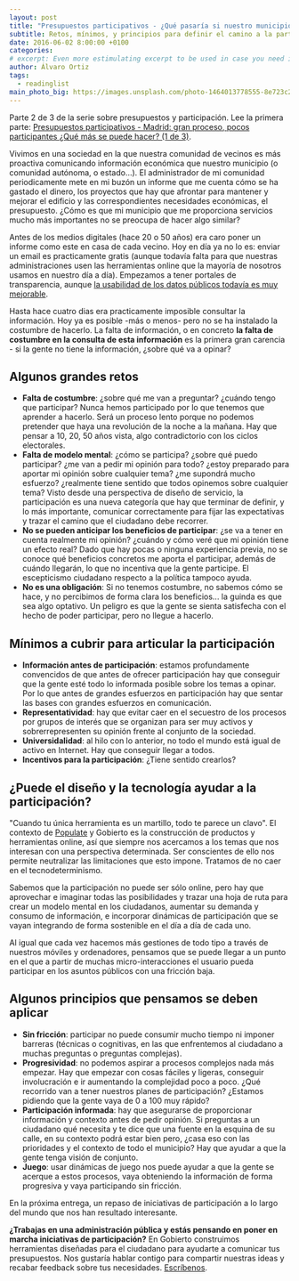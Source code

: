 ```yaml
---
layout: post
title: "Presupuestos participativos - ¿Qué pasaría si nuestro municipio fuese como nuestra comunidad de vecinos? (2 de 3)"
subtitle: Retos, mínimos, y principios para definir el camino a la participación
date: 2016-06-02 8:00:00 +0100
categories: 
# excerpt: Even more estimulating excerpt to be used in case you need it. 
author: Álvaro Ortiz
tags:
  - readinglist
main_photo_big: https://images.unsplash.com/photo-1464013778555-8e723c2f01f8?crop=entropy&fit=crop&fm=jpg&h=900&ixjsv=2.1.0&ixlib=rb-0.3.5&q=80&w=1600
---
```


Parte 2 de 3 de la serie sobre presupuestos y participación. Lee la primera parte: [Presupuestos participativos - Madrid: gran proceso, pocos participantes ¿Qué más se puede hacer? (1 de 3)](/blog/20160530-presupuestos-participativos.html).

<div class="separator"></div>

Vivimos en una sociedad en la que nuestra comunidad de vecinos es más proactiva comunicando información económica que nuestro municipio (o comunidad autónoma, o estado...). El administrador de mi comunidad periodicamente mete en mi buzón un informe que me cuenta cómo se ha gastado el dinero, los proyectos que hay que afrontar para mantener y mejorar el edificio y las correspondientes necesidades económicas, el presupuesto. ¿Cómo es que mi municipio que me proporciona servicios mucho más importantes no se preocupa de hacer algo similar?

Antes de los medios digitales (hace 20 o 50 años) era caro poner un informe como este en casa de cada vecino. Hoy en día ya no lo es: enviar un email es practicamente gratis (aunque todavía falta para que nuestras administraciones usen las herramientas online que la mayoría de nosotros usamos en nuestro día a día). Empezamos a tener portales de transparencia, aunque [la usabilidad de los datos públicos todavía es muy mejorable](/blog/20160411-la-usabilidad-de-los-datos.html). 

Hasta hace cuatro dias era practicamente imposible consultar la información. Hoy ya es posible -más o menos- pero no se ha instalado la costumbre de hacerlo. La falta de información, o en concreto **la falta de costumbre en la consulta de esta información** es la primera gran carencia - si la gente no tiene la información, ¿sobre qué va a opinar?

## Algunos grandes retos

- **Falta de costumbre**: ¿sobre qué me van a preguntar? ¿cuándo tengo que participar? Nunca hemos participado por lo que tenemos que aprender a hacerlo. Será un proceso lento porque no podemos pretender que haya una revolución de la noche a la mañana. Hay que pensar a 10, 20, 50 años vista, algo contradictorio con los ciclos  electorales. 
- **Falta de modelo mental**: ¿cómo se participa? ¿sobre qué puedo participar? ¿me van a pedir mi opinión para todo? ¿estoy preparado para aportar mi opinión sobre cualquier tema? ¿me supondrá mucho esfuerzo? ¿realmente tiene sentido que todos opinemos sobre cualquier tema? Visto desde una perspectiva de diseño de servicio, la participación es una nueva categoría que hay que terminar de definir, y lo más importante, comunicar correctamente para fijar las expectativas y trazar el camino que el ciudadano debe recorrer. 
- **No se pueden anticipar los beneficios de participar**: ¿se va a tener en cuenta realmente mi opinión? ¿cuándo y cómo veré que mi opinión tiene un efecto real? Dado que hay pocas o ninguna experiencia previa, no se conoce qué beneficios concretos me aporta el participar, además de cuándo llegarán, lo que no incentiva que la gente participe. El escepticismo ciudadano respecto a la política tampoco ayuda. 
- **No es una obligación**: Si no tenemos costumbre, no sabemos cómo se hace, y no percibimos de forma clara los beneficios... la guinda es que sea algo optativo. Un peligro es que la gente se sienta satisfecha con el hecho de poder participar, pero no llegue a hacerlo.


## Mínimos a cubrir para articular la participación

- **Información antes de participación**: estamos profundamente convencidos de que antes de ofrecer participación hay que conseguir que la gente esté todo lo informada posible sobre los temas a opinar. Por lo que antes de grandes esfuerzos en participación hay que sentar las bases con grandes esfuerzos en comunicación. 
- **Representatividad**: hay que evitar caer en el secuestro de los procesos por grupos de interés que se organizan para ser muy activos y sobrerrepresenten su opinión frente al conjunto de la sociedad. 
- **Universidalidad**: al hilo con lo anterior, no todo el mundo está igual de activo en Internet. Hay que conseguir llegar a todos.
- **Incentivos para la participación**: ¿Tiene sentido crearlos?


## ¿Puede el diseño y la tecnología ayudar a la participación? 

"Cuando tu única herramienta es un martillo, todo te parece un clavo". El contexto de [Populate](http://populate.tools) y Gobierto es la construcción de productos y herramientas online, así que siempre nos acercamos a los temas que nos interesan con una perspectiva determinada. Ser conscientes de ello nos permite neutralizar las limitaciones que esto impone. Tratamos de no caer en el tecnodeterminismo.

Sabemos que la participación no puede ser sólo online, pero hay que aprovechar e imaginar todas las posibilidades y trazar una hoja de ruta para crear un modelo mental en los ciudadanos, aumentar su demanda y consumo de información, e incorporar dinámicas de participación que se vayan integrando de forma sostenible en el día a día de cada uno. 

Al igual que cada vez hacemos más gestiones de todo tipo a través de nuestros móviles y ordenadores, pensamos que se puede llegar a un punto en el que a partir de muchas micro-interacciones el usuario pueda participar en los asuntos públicos con una fricción baja. 


## Algunos principios que pensamos se deben aplicar 

* **Sin fricción**: participar no puede consumir mucho tiempo ni imponer barreras (técnicas o cognitivas, en las que enfrentemos al ciudadano a muchas preguntas o preguntas complejas). 
* **Progresividad**: no podemos aspirar a procesos complejos nada más empezar. Hay que empezar con cosas fáciles y ligeras, conseguir involucración e ir aumentando la complejidad poco a poco. ¿Qué recorrido van a tener nuestros planes de participación? ¿Estamos pidiendo que la gente vaya de 0 a 100 muy rápido?
* **Participación informada**: hay que asegurarse de proporcionar información y contexto antes de pedir opinión. Si preguntas a un ciudadano qué necesita y te dice que una fuente en la esquina de su calle, en su contexto podrá estar bien pero, ¿casa eso con las prioridades y el contexto de todo el municipio? Hay que ayudar a que la gente tenga visión de conjunto.
* **Juego**: usar dinámicas de juego nos puede ayudar a que la gente se acerque a estos procesos, vaya obteniendo la información de forma progresiva y vaya participando sin fricción. 


En la próxima entrega, un repaso de iniciativas de participación a lo largo del mundo que nos han resultado interesante. 

<div class="separator"></div>

**¿Trabajas en una administración pública y estás pensando en poner en marcha iniciativas de participación?** En Gobierto construimos herramientas diseñadas para el ciudadano para ayudarte a comunicar tus presupuestos. Nos gustaría hablar contigo para compartir nuestras ideas y recabar feedback sobre tus necesidades. [Escríbenos](mailto:info@gobierto.es).
